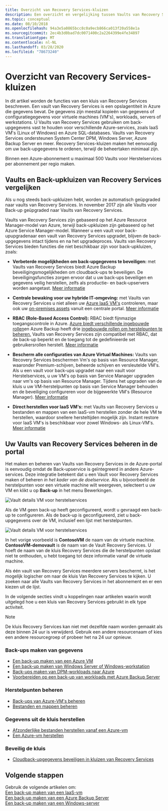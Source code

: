 ```yaml
---
title: Overzicht van Recovery Services-kluizen
description: Een overzicht en vergelijking tussen Vaults van Recovery Services en Azure Backup-kluizen.
ms.topic: conceptual
ms.date: 08/10/2018
ms.openlocfilehash: 94a3e5a0865bcc8c0a9ecb866ca013f20a558e1a
ms.sourcegitcommit: 2ec4b3d0bad7dc0071400c2a2264399e4fe34897
ms.translationtype: MT
ms.contentlocale: nl-NL
ms.lasthandoff: 03/28/2020
ms.locfileid: "78673240"
---
```

# <a name="recovery-services-vaults-overview"></a>Overzicht van Recovery Services-kluizen

In dit artikel worden de functies van een kluis van Recovery Services beschreven. Een vault van Recovery Services is een opslagentiteit in Azure die gegevens bevat. De gegevens zijn meestal kopieën van gegevens of configuratiegegevens voor virtuele machines (VM's), workloads, servers of werkstations. U Vaults van Recovery Services gebruiken om back-upgegevens vast te houden voor verschillende Azure-services, zoals IaaS VM's (Linux of Windows) en Azure SQL-databases. Vaults van Recovery Services ondersteunen System Center DPM, Windows Server, Azure Backup Server en meer. Recovery Services-kluizen maken het eenvoudig om uw back-upgegevens te ordenen, terwijl de beheertaken minimaal zijn.

Binnen een Azure-abonnement u maximaal 500 Vaults voor Herstelservices per abonnement per regio maken.

## <a name="comparing-recovery-services-vaults-and-backup-vaults"></a>Vaults en Back-upkluizen van Recovery Services vergelijken

Als u nog steeds back-upkluizen hebt, worden ze automatisch geüpgraded naar vaults van Recovery Services. In november 2017 zijn alle Vaults voor Back-up geüpgraded naar Vaults van Recovery Services.

Vaults van Recovery Services zijn gebaseerd op het Azure Resource Manager-model van Azure, terwijl back-upkluizen zijn gebaseerd op het Azure Service Manager-model. Wanneer u een vault voor back-upupgradenaar een vault van Recovery Services upgradet, blijven de back-upgegevens intact tijdens en na het upgradeproces. Vaults van Recovery Services bieden functies die niet beschikbaar zijn voor back-upkluizen, zoals:

- **Verbeterde mogelijkheden om back-upgegevens te beveiligen:** met Vaults van Recovery Services biedt Azure Backup beveiligingsmogelijkheden om cloudback-ups te beveiligen. De beveiligingsfuncties zorgen ervoor dat u uw back-ups beveiligen en gegevens veilig herstellen, zelfs als productie- en back-upservers worden aangetast. [Meer informatie](backup-azure-security-feature.md)

- **Centrale bewaking voor uw hybride IT-omgeving:** met Vaults van Recovery Services u niet alleen uw [Azure IaaS VM's](backup-azure-manage-vms.md) controleren, maar ook uw [on-premises assets](backup-azure-manage-windows-server.md#manage-backup-items) vanuit een centrale portal. [Meer informatie](https://azure.microsoft.com/blog/alerting-and-monitoring-for-azure-backup)

- **RBAC (Role-Based Access Control):** RBAC biedt fijnmazige toegangscontrole in Azure. [Azure biedt verschillende ingebouwde rollen](../role-based-access-control/built-in-roles.md)en Azure Backup heeft drie [ingebouwde rollen om herstelpunten te beheren.](backup-rbac-rs-vault.md) Vaults van Recovery Services zijn compatibel met RBAC, dat de back-up beperkt en de toegang tot de gedefinieerde set gebruikersrollen herstelt. [Meer informatie](backup-rbac-rs-vault.md)

- **Bescherm alle configuraties van Azure Virtual Machines:** Vaults van Recovery Services beschermen Vm's op basis van Resource Manager, waaronder Premium-schijven, beheerde schijven en versleutelde VM's. Als u een vault voor back-ups upgradet naar een vault voor Herstelservices, u uw VM's op basis van Service Manager upgraden naar vm's op basis van Resource Manager. Tijdens het upgraden van de kluis u uw VM-herstelpunten op basis van Service Manager behouden en de beveiliging configureren voor de bijgewerkte VM's (Resource Manager). [Meer informatie](https://azure.microsoft.com/blog/azure-backup-recovery-services-vault-ga)

- **Direct herstellen voor IaaS VM's:** met Vaults van Recovery Services u bestanden en mappen van een IaaS-vm herstellen zonder de hele VM te herstellen, waardoor snellere hersteltijden mogelijk zijn. Instant restore voor IaaS VM's is beschikbaar voor zowel Windows- als Linux-VM's. [Meer informatie](backup-instant-restore-capability.md)

## <a name="managing-your-recovery-services-vaults-in-the-portal"></a>Uw Vaults van Recovery Services beheren in de portal

Het maken en beheren van Vaults van Recovery Services in de Azure-portal is eenvoudig omdat de Back-upservice is geïntegreerd in andere Azure-services. Deze integratie betekent dat u een Vault voor Recovery Services maken of beheren *in het kader van de doelservice.* Als u bijvoorbeeld de herstelpunten voor een virtuele machine wilt weergeven, selecteert u uw VM en klikt u op **Back-up** in het menu Bewerkingen.

![Vault details VM voor herstelservices](./media/backup-azure-recovery-services-vault-overview/rs-vault-in-context-vm.png)

Als de VM geen back-up heeft geconfigureerd, wordt u gevraagd een back-up te configureren. Als de back-up is geconfigureerd, ziet u back-upgegevens over de VM, inclusief een lijst met herstelpunten.  

![Vault details VM voor herstelservices](./media/backup-azure-recovery-services-vault-overview/vm-recovery-point-list.png)

In het vorige voorbeeld is **ContosoVM** de naam van de virtuele machine. **ContosoVM-demovault** is de naam van de Vault Recovery Services. U hoeft de naam van de kluis Recovery Services die de herstelpunten opslaat niet te onthouden, u hebt toegang tot deze informatie vanaf de virtuele machine.  

Als één vault van Recovery Services meerdere servers beschermt, is het mogelijk logischer om naar de kluis Van Recovery Services te kijken. U zoeken naar alle Vaults van Recovery Services in het abonnement en er een kiezen uit de lijst.

In de volgende secties vindt u koppelingen naar artikelen waarin wordt uitgelegd hoe u een kluis van Recovery Services gebruikt in elk type activiteit.

> [!NOTE]
> De kluis Recovery Services kan niet met dezelfde naam worden gemaakt als deze binnen 24 uur is verwijderd. Gebruik een andere resourcenaam of kies een andere resourcegroep of probeer het na 24 uur opnieuw.

### <a name="back-up-data"></a>Back-ups maken van gegevens

- [Een back-up maken van een Azure VM](backup-azure-vms-first-look-arm.md)
- [Een back-up maken van Windows Server of Windows-workstation](backup-try-azure-backup-in-10-mins.md)
- [Back-ups maken van DPM-workloads naar Azure](backup-azure-dpm-introduction.md)
- [Voorbereiden op een back-up van workloads met Azure Backup Server](backup-azure-microsoft-azure-backup.md)

### <a name="manage-recovery-points"></a>Herstelpunten beheren

- [Back-ups van Azure-VM's beheren](backup-azure-manage-vms.md)
- [Bestanden en mappen beheren](backup-azure-manage-windows-server.md)

### <a name="restore-data-from-the-vault"></a>Gegevens uit de kluis herstellen

- [Afzonderlijke bestanden herstellen vanaf een Azure-vm](backup-azure-restore-files-from-vm.md)
- [Een Azure-vm herstellen](backup-azure-arm-restore-vms.md)

### <a name="secure-the-vault"></a>Beveilig de kluis

- [Cloudback-upgegevens beveiligen in kluizen van Recovery Services](backup-azure-security-feature.md)

## <a name="next-steps"></a>Volgende stappen

Gebruik de volgende artikelen om:</br>
[Een back-up maken van een IaaS-vm](backup-azure-arm-vms-prepare.md)</br>
[Een back-up maken van een Azure Backup Server](backup-azure-microsoft-azure-backup.md)</br>
[Een back-up maken van een Windows-server](backup-windows-with-mars-agent.md)
